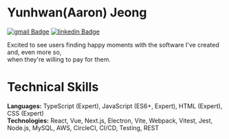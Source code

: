 # Yunhwan(Aaron) Jeong

[![gmail Badge](https://img.shields.io/badge/Gmail-D14836?style=flat-square&logo=gmail&logoColor=white&link=mailto:jimmy53120488@gmail.com)](mailto:jimmy53120488@gmail.com)
[![linkedin Badge](https://img.shields.io/badge/LinkedIn-0C66C3?style=flat-square&logo=linkedin&logoColor=EFF2EB)](https://www.linkedin.com/in/Yunhwan-jeong/)

Excited to see users finding happy moments with the software I've created and, even more so, <br />
when they're willing to pay for them.

# Technical Skills
**Languages:** TypeScript (Expert), JavaScript (ES6+, Expert), HTML (Expert), CSS (Expert) <br/>
**Technologies:** React, Vue, Next.js, Electron, Vite, Webpack, Vitest, Jest, Node.js, MySQL, AWS, CircleCI, CI/CD, Testing, REST
